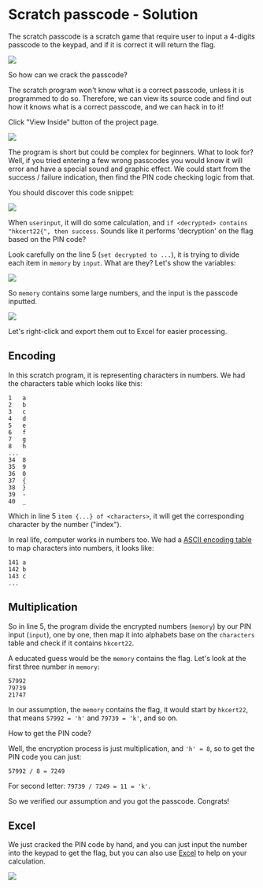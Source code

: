 # Scratch passcode - Solution

The scratch passcode is a scratch game that require user to input a 4-digits passcode to the keypad, and if it is correct it will return the flag.

![](./images/1.png)

So how can we crack the passcode? 

The scratch program won't know what is a correct passcode, unless it is programmed to do so. Therefore, we can view its source code and find out how it knows what is a correct passcode, and we can hack in to it! 

Click "View Inside" button of the project page.

![](./images/2.png)

The program is short but could be complex for beginners. What to look for? Well, if you tried entering a few wrong passcodes you would know it will error and have a special sound and graphic effect. We could start from the success / failure indication, then find the PIN code checking logic from that.

You should discover this code snippet:

![](./images/3.png)

When `userinput`, it will do some calculation, and `if <decrypted> contains "hkcert22{", then success`. Sounds like it performs 'decryption' on the flag based on the PIN code?

Look carefully on the line 5 (`set decrypted to ...`), it is trying to divide each item in `memory` by `input`. What are they? Let's show the variables:

![](./images/4.png)

So `memory` contains some large numbers, and the input is the passcode inputted.

![](./images/5.png)

Let's right-click and export them out to Excel for easier processing.

## Encoding

In this scratch program, it is representing characters in numbers. We had the characters table which looks like this:

```
1	a
2	b
3	c
4	d
5	e
6	f
7	g
8	h
...
34	8
35	9
36	0
37	{
38	}
39	-
40	_
```

Which in line 5 `item {...} of <characters>`, it will get the corresponding character by the number ("index").

In real life, computer works in numbers too. We had a [ASCII encoding table](https://en.wikipedia.org/wiki/ASCII) to map characters into numbers, it looks like:

```
141	a
142	b
143	c
...
```

## Multiplication

So in line 5, the program divide the encrypted numbers (`memory`) by our PIN input (`input`), one by one, then map it into alphabets base on the `characters` table and check if it contains `hkcert22`.

A educated guess would be the `memory` contains the flag. Let's look at the first three number in `memory`:

```
57992
79739
21747
```

In our assumption, the `memory` contains the flag, it would start by `hkcert22`, that means `57992 = 'h'` and `79739 = 'k'`, and so on.

How to get the PIN code?

Well, the encryption process is just multiplication, and `'h' = 8`, so to get the PIN code you can just:

```
57992 / 8 = 7249
```

For second letter: `79739 / 7249 = 11 = 'k'`.

So we verified our assumption and you got the passcode. Congrats!

## Excel

We just cracked the PIN code by hand, and you can just input the number into the keypad to get the flag, but you can also use [Excel](./passcode.xlsx) to help on your calculation.

![](./images/6.png)
